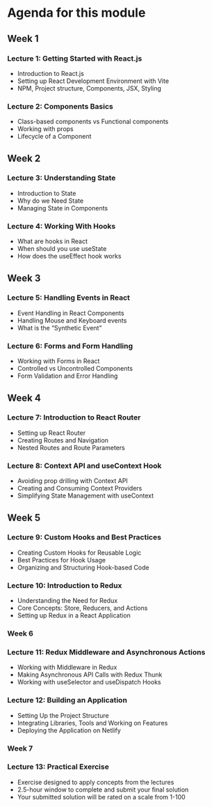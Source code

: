 # Agenda for this module

## Week 1

### Lecture 1: Getting Started with React.js

-   Introduction to React.js
-   Setting up React Development Environment with Vite
-   NPM, Project structure, Components, JSX, Styling

### Lecture 2: Components Basics

-   Class-based components vs Functional components
-   Working with props
-   Lifecycle of a Component

## Week 2

### Lecture 3: Understanding State

-   Introduction to State
-   Why do we Need State
-   Managing State in Components

### Lecture 4: Working With Hooks

-   What are hooks in React
-   When should you use useState
-   How does the useEffect hook works

## Week 3

### Lecture 5: Handling Events in React

-   Event Handling in React Components
-   Handling Mouse and Keyboard events
-   What is the “Synthetic Event”

### Lecture 6: Forms and Form Handling

-   Working with Forms in React
-   Controlled vs Uncontrolled Components
-   Form Validation and Error Handling

## Week 4

### Lecture 7: Introduction to React Router

-   Setting up React Router
-   Creating Routes and Navigation
-   Nested Routes and Route Parameters

### Lecture 8: Context API and useContext Hook

-   Avoiding prop drilling with Context API
-   Creating and Consuming Context Providers
-   Simplifying State Management with useContext

## Week 5

### Lecture 9: Custom Hooks and Best Practices

-   Creating Custom Hooks for Reusable Logic
-   Best Practices for Hook Usage
-   Organizing and Structuring Hook-based Code

### Lecture 10: Introduction to Redux

-   Understanding the Need for Redux
-   Core Concepts: Store, Reducers, and Actions
-   Setting up Redux in a React Application

### Week 6

### Lecture 11: Redux Middleware and Asynchronous Actions

-   Working with Middleware in Redux
-   Making Asynchronous API Calls with Redux Thunk
-   Working with useSelector and useDispatch Hooks

### Lecture 12: Building an Application

-   Setting Up the Project Structure
-   Integrating Libraries, Tools and Working on Features
-   Deploying the Application on Netlify

### Week 7

### Lecture 13: Practical Exercise

-   Exercise designed to apply concepts from the lectures
-   2.5-hour window to complete and submit your final solution
-   Your submitted solution will be rated on a scale from 1-100